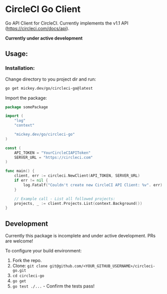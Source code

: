 # CircleCI Go Client
Go API Client for CircleCI. Currently implements the v1.1 API (https://circleci.com/docs/api).

**Currently under active development**

## Usage:

### Installation:

Change directory to you project dir and run:
```sh
go get mickey.dev/go/circleci-go@latest
```

Import the package:
```go
package somePackage

import (
    "log"
    "context"

    "mickey.dev/go/circleci-go"
)

const (
    API_TOKEN = "YourCircleCIAPIToken"
    SERVER_URL = "https://circleci.com"
)

func main() {
    client, err := circleci.NewClient(API_TOKEN, SERVER_URL)
    if err != nil {
        log.Fatalf("Couldn't create new CircleCI API Client: %v". err)
    }

    // Example call - List all followed projects:
    projects, _ := client.Projects.List(context.Background())
}
```

## Development

Currently this package is incomplete and under active development. PRs are welcome! 

To configure your build environment:

1. Fork the repo.
2. Clone: `git clone git@github.com/<YOUR_GITHUB_USERNAME>/circleci-go.git`
3. `cd circleci-go`
4. `go get`
5. `go test ./...` - Confirm the tests pass!